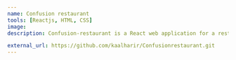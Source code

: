 ```yaml
---
name: Confusion restaurant
tools: [Reactjs, HTML, CSS]
image:
description: Confusion-restaurant is a React web application for a restaurant where users can explore a variety of dishes, leave comments, provide ratings, and offer feedback.

external_url: https://github.com/kaalharir/Confusionrestaurant.git
---
```

